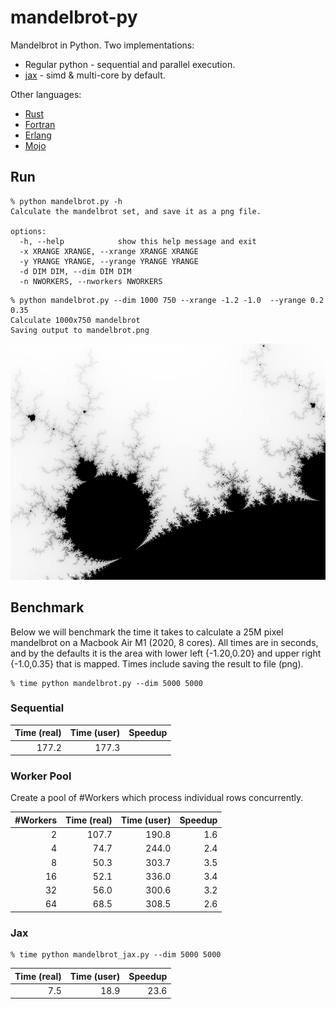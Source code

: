 mandelbrot-py
==============

Mandelbrot in Python. Two implementations:
* Regular python - sequential and parallel execution. 
* [jax](https://github.com/google/jax) - simd & multi-core by default.

Other languages: 
* [Rust](https://github.com/jesper-olsen/mandelbrot-rs) 
* [Fortran](https://github.com/jesper-olsen/mandelbrot-f) 
* [Erlang](https://github.com/jesper-olsen/mandelbrot_erl) 
* [Mojo](https://github.com/jesper-olsen/mandelbrot-mojo) 


Run
-----

```
% python mandelbrot.py -h 
Calculate the mandelbrot set, and save it as a png file.

options:
  -h, --help            show this help message and exit
  -x XRANGE XRANGE, --xrange XRANGE XRANGE
  -y YRANGE YRANGE, --yrange YRANGE YRANGE
  -d DIM DIM, --dim DIM DIM
  -n NWORKERS, --nworkers NWORKERS
```

```
% python mandelbrot.py --dim 1000 750 --xrange -1.2 -1.0  --yrange 0.2 0.35
Calculate 1000x750 mandelbrot
Saving output to mandelbrot.png
```
![PNG](https://raw.githubusercontent.com/jesper-olsen/mandelbrot-py/master/mandelbrot.png) 

Benchmark
---------

Below we will benchmark the time it takes to calculate a 25M pixel mandelbrot on a Macbook Air M1 (2020, 8 cores). All times are in seconds, and by the defaults it is the area with lower left {-1.20,0.20} and upper right {-1.0,0.35} that is mapped. Times include saving the result to file (png).

```
% time python mandelbrot.py --dim 5000 5000 
```

### Sequential 

| Time (real) | Time (user) | Speedup |
| ---------:  | ----------: | ------: |
| 177.2       | 177.3       |         |


### Worker Pool

Create a pool of #Workers which process individual rows concurrently.

| #Workers | Time (real) | Time (user) | Speedup |
| -------: | ---------:  | ----------: | ------: |
|  2       | 107.7       | 190.8       | 1.6     |
|  4       |  74.7       | 244.0       | 2.4     |
|  8       |  50.3       | 303.7       | 3.5     |
| 16       |  52.1       | 336.0       | 3.4     |
| 32       |  56.0       | 300.6       | 3.2     |
| 64       |  68.5       | 308.5       | 2.6     |


### Jax 

```
% time python mandelbrot_jax.py --dim 5000 5000 
```

| Time (real) | Time (user) | Speedup |
| ---------:  | ----------: | ------: |
| 7.5         | 18.9        | 23.6    |

